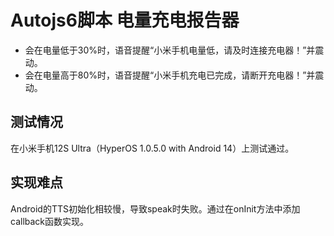 # Autojs6脚本 电量充电报告器

- 会在电量低于30%时，语音提醒“小米手机电量低，请及时连接充电器！”并震动。
- 会在电量高于80%时，语音提醒“小米手机充电已完成，请断开充电器！”并震动。

## 测试情况

在小米手机12S Ultra（HyperOS 1.0.5.0 with Android 14）上测试通过。

## 实现难点

Android的TTS初始化相较慢，导致speak时失败。通过在onInit方法中添加callback函数实现。